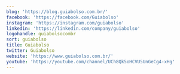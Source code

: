 ```yaml
---
blog: 'https://blog.guiabolso.com.br/'
facebook: 'https://facebook.com/Guiabolso'
instagram: 'https://instagram.com/guiabolso'
linkedin: 'https://linkedin.com/company/guiabolso'
logohandle: guiabolsocombr
sort: guiabolso
title: Guiabolso
twitter: Guiabolso
website: 'https://www.guiabolso.com.br/'
youtube: 'https://youtube.com/channel/UCh8Qk5oHCVU5UnGeCg4-xHg'
---
```

